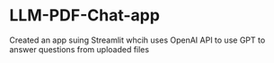 # LLM-PDF-Chat-app
Created an app suing Streamlit whcih uses OpenAI API to use GPT to answer questions from uploaded files
